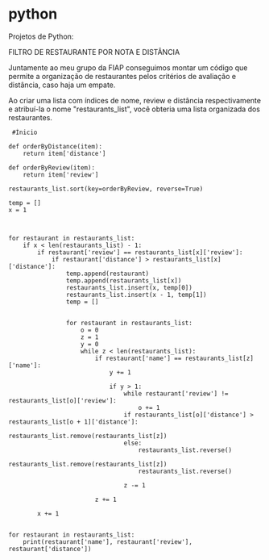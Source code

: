 # python
Projetos de Python: 

FILTRO DE RESTAURANTE POR NOTA E DISTÂNCIA

  Juntamente ao meu grupo da FIAP conseguimos montar um código que permite a organização de restaurantes pelos critérios de avaliação e distância, caso haja um empate.
  
  Ao criar uma lista com índices de nome, review e distância respectivamente e atribuí-la o nome "restaurants_list", você obteria uma lista organizada dos restaurantes.
  
 
     #Ínicio

    def orderByDistance(item):
        return item['distance'] 

    def orderByReview(item):
        return item['review']

    restaurants_list.sort(key=orderByReview, reverse=True)

    temp = []
    x = 1



    for restaurant in restaurants_list:
        if x < len(restaurants_list) - 1:
            if restaurant['review'] == restaurants_list[x]['review']:
                if restaurant['distance'] > restaurants_list[x]['distance']:
                    temp.append(restaurant)
                    temp.append(restaurants_list[x])
                    restaurants_list.insert(x, temp[0])
                    restaurants_list.insert(x - 1, temp[1])
                    temp = []


                    for restaurant in restaurants_list:
                        o = 0
                        z = 1
                        y = 0
                        while z < len(restaurants_list):
                            if restaurant['name'] == restaurants_list[z]['name']:
                                y += 1

                                if y > 1:
                                    while restaurant['review'] != restaurants_list[o]['review']:
                                        o += 1
                                    if restaurants_list[o]['distance'] > restaurants_list[o + 1]['distance']:
                                        restaurants_list.remove(restaurants_list[z])
                                    else:
                                        restaurants_list.reverse()
                                        restaurants_list.remove(restaurants_list[z])
                                        restaurants_list.reverse()

                                    z -= 1

                            z += 1

            x += 1


    for restaurant in restaurants_list:
        print(restaurant['name'], restaurant['review'], restaurant['distance'])

